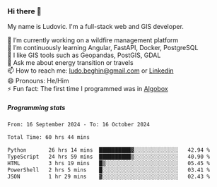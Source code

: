 ### Hi there 👋

My name is Ludovic. I'm a full-stack web and GIS developer.

 🔭 I’m currently working on a wildfire management platform<br/>
 🌱 I’m continuously learning Angular, FastAPI, Docker, PostgreSQL<br/>
 👯 I like GIS tools such as Geopandas, PostGIS, GDAL<br/>
 💬 Ask me about energy transition or travels<br/>
 📫 How to reach me: ludo.beghin@gmail.com or [Linkedin](https://www.linkedin.com/in/ludovic-beghin/)<br/>
 😄 Pronouns: He/Him<br/>
 ⚡ Fun fact: The first time I programmed was in [Algobox](https://fr.wikipedia.org/wiki/Algobox)<br/>

##### Programming stats
<!--START_SECTION:waka-->

```txt
From: 16 September 2024 - To: 16 October 2024

Total Time: 60 hrs 44 mins

Python       26 hrs 14 mins  ██████████▓░░░░░░░░░░░░░░   42.94 %
TypeScript   24 hrs 59 mins  ██████████▒░░░░░░░░░░░░░░   40.90 %
HTML         3 hrs 19 mins   █▒░░░░░░░░░░░░░░░░░░░░░░░   05.45 %
PowerShell   2 hrs 5 mins    █░░░░░░░░░░░░░░░░░░░░░░░░   03.41 %
JSON         1 hr 29 mins    ▓░░░░░░░░░░░░░░░░░░░░░░░░   02.43 %
```

<!--END_SECTION:waka-->
